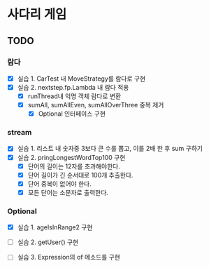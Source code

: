 # 사다리 게임

## TODO
### 람다
- [X] 실습 1. CarTest 내 MoveStrategy를 람다로 구현
- [X] 실습 2. nextstep.fp.Lambda 내 람다 적용
  - [X] runThread내 익명 객체 람다로 변환
  - [X] sumAll, sumAllEven, sumAllOverThree 중복 제거 
    - [X] Optional 인터페이스 구현

### stream
- [X] 실습 1. 리스트 내 숫자중 3보다 큰 수를 뽑고, 이를 2배 한 후 sum 구하기
- [X] 실습 2. pringLongestWordTop100 구현
  - [X] 단어의 길이는 12자를 초과해야한다.
  - [X] 단어 길이가 긴 순서대로 100개 추출한다.
  - [X] 단어 중복이 없어야 한다. 
  - [X] 모든 단어는 소문자로 출력한다. 

### Optional
- [X] 실습 1. ageIsInRange2 구현
- [ ] 실습 2. getUser() 구현
- [ ] 실습 3. Expression의 of 메소드를 구현
 